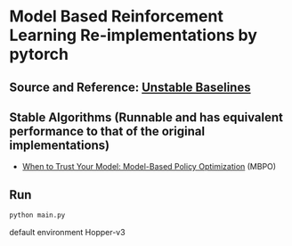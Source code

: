 # Model Based Reinforcement Learning Re-implementations by pytorch
## Source and Reference: [Unstable Baselines](https://github.com/x35f/unstable_Baselines)

## Stable Algorithms (Runnable and has equivalent performance to that of the original implementations)
* [When to Trust Your Model: Model-Based Policy Optimization](https://proceedings.neurips.cc/paper/9416-when-to-trust-your-model-model-based-policy-optimization.pdf) (MBPO)

## Run
```python
python main.py 
```
default environment Hopper-v3
